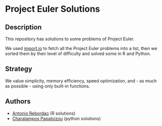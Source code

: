 # Project Euler Solutions

## Description

This repository has solutions to some problems of Project Euler.

We used [import.io](https://import.io/) to fetch all the Project Euler 
problems into a list, then we sorted them by their level of difficulty and 
solved some in R and Python.

## Strategy

We value simplicity, memory efficiency, speed optimization, and - as much 
as possible - using only built-in functions.

## Authors

- [Antonio Rebordao](https://www.linkedin.com/in/rebordao) (R solutions)
- [Charalampos Papaloizou](https://github.com/papaloizouc) (python solutions)
